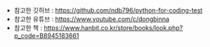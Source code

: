 - 참고한 깃허브 : https://github.com/ndb796/python-for-coding-test  
- 참고한 유튜브 : https://www.youtube.com/c/dongbinna  
- 참고한 책 : https://www.hanbit.co.kr/store/books/look.php?p_code=B8945183661  
